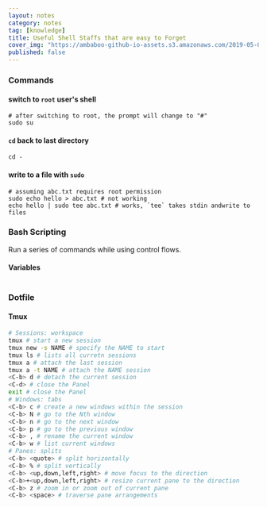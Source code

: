 ```yaml
---
layout: notes
category: notes
tag: [knowledge]
title: Useful Shell Staffs that are easy to Forget
cover_img: "https://ambaboo-github-io-assets.s3.amazonaws.com/2019-05-09-shell-command-cover.png"
published: false
---
```


### Commands

#### switch to `root` user's shell

```shell
# after switching to root, the prompt will change to "#"
sudo su
```

#### `cd` back to last directory

```shell
cd -
```

#### write to a file with `sudo`

```shell
# assuming abc.txt requires root permission
sudo echo hello > abc.txt # not working
echo hello | sudo tee abc.txt # works, `tee` takes stdin andwrite to files
```

### Bash Scripting

Run a series of commands while using control flows.

#### Variables

```bash

```

### Dotfile

#### Tmux

```bash
# Sessions: workspace
tmux # start a new session
tmux new -s NAME # specify the NAME to start
tmux ls # lists all curretn sessions
tmux a # attach the last session
tmux a -t NAME # attach the NAME session
<C-b> d # detach the current session
<C-d> # close the Panel
exit # close the Panel
# Windows: tabs
<C-b> c # create a new windows within the session
<C-b> N # go to the Nth window
<C-b> n # go to the next window
<C-b> p # go to the previous window
<C-b> , # rename the current window
<C-b> w # list current windows
# Panes: splits
<C-b> <quote> # split horizontally
<C-b> % # split vertically
<C-b> <up,down,left,right> # move focus to the direction
<C-b>+<up,down,left,right> # resize current pane to the direction
<C-b> z # zoom in or zoom out of current pane
<C-b> <space> # traverse pane arrangements
```